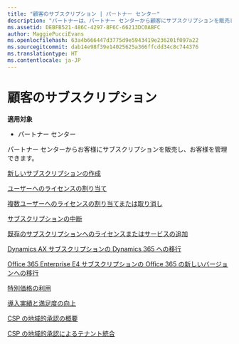 ```yaml
---
title: "顧客のサブスクリプション | パートナー センター"
description: "パートナーは、パートナー センターから顧客にサブスクリプションを販売し、販売したサブスクリプションを管理できます。"
ms.assetid: DEBFB521-486C-4297-8F6C-66213DC0ABFC
author: MaggiePucciEvans
ms.openlocfilehash: 63a4b666447d3775d9e5943419e236201f097a22
ms.sourcegitcommit: dab14e98f39e14025625a366ffcdd34c8c744376
ms.translationtype: HT
ms.contentlocale: ja-JP
---
```

# <a name="customer-subscriptions"></a>顧客のサブスクリプション

**適用対象**

-  パートナー センター

パートナー センターからお客様にサブスクリプションを販売し、お客様を管理できます。 

[新しいサブスクリプションの作成](create-a-new-subscription.md)

[ユーザーへのライセンスの割り当て](assign-licenses-to-users.md)

[複数ユーザーへのライセンスの割り当てまたは取り消し](bulk-license-provisioning-for-multiple-users.md)

[サブスクリプションの中断](suspend-a-subscription.md)

[既存のサブスクリプションへのライセンスまたはサービスの追加](add-licenses-or-services-to-an-existing-subscription.md)

[Dynamics AX サブスクリプションの Dynamics 365 への移行](manual-subscription-migration.md)

[Office 365 Enterprise E4 サブスクリプションの Office 365 の新しいバージョンへの移行](migrate-office365-e4-subscriptions-to-newer-versions.md)

[特別価格の利用](get-special-pricing-for-offers.md)

[導入実績と満足度の向上](increasing-adoption-and-satisfaction.md)

[CSP の地域的承認の概要](regional-authorization-overview.md)

[CSP の地域的承認によるテナント統合](csp-regional-authorization-tenant-consolidation.md)

 

 



